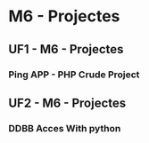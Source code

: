 # M6 - Projectes

## UF1 - M6 - Projectes

### Ping APP - PHP Crude Project

## UF2 - M6 - Projectes

### DDBB Acces With python